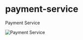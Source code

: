 # payment-service
Payment Service

![Payment Service](https://github.com/tayfunsercansahin/payment-service/assets/82944149/96b883e8-af7c-42e6-a9b7-34e742c1075b)
